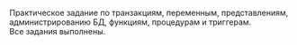 Практическое задание по транзакциям, переменным, представлениям, администрированию БД, функциям, процедурам и триггерам.<br>
Все задания выполнены.